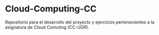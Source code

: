 # Cloud-Computing-CC
Repositorio para el desarrollo del proyecto y ejercicios pertenecientes a la asignatura de Cloud Comuting (CC-UGR).
